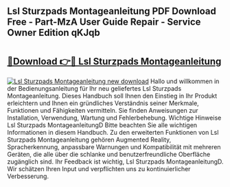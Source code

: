 ## Lsl Sturzpads Montageanleitung PDF Download Free - Part-MzA User Guide Repair - Service Owner Edition qKJqb

# <h2><a href="http://df7hux.blite.top/?on=Lsl+Sturzpads+Montageanleitung">🔗Download 👉🔴 Lsl Sturzpads Montageanleitung</a></h2>

[![Lsl Sturzpads Montageanleitung new download](https://i.imgur.com/lujVjoI.png)](http://df7hux.blite.top/?on=Lsl+Sturzpads+Montageanleitung)
Hallo und willkommen in der Bedienungsanleitung für Ihr neu geliefertes Lsl Sturzpads Montageanleitung. Dieses Handbuch soll Ihnen den Einstieg in Ihr Produkt erleichtern und Ihnen ein gründliches Verständnis seiner Merkmale, Funktionen und Fähigkeiten vermitteln. Sie finden Anweisungen zur Installation, Verwendung, Wartung und Fehlerbehebung. Wichtige Hinweise Lsl Sturzpads MontageanleitungD Bitte beachten Sie alle wichtigen Informationen in diesem Handbuch. Zu den erweiterten Funktionen von Lsl Sturzpads Montageanleitung gehören Augmented Reality, Spracherkennung, anpassbare Warnungen und Kompatibilität mit mehreren Geräten, die alle über die schlanke und benutzerfreundliche Oberfläche zugänglich sind. Ihr Feedback ist wichtig, Lsl Sturzpads MontageanleitungD. Wir schätzen Ihren Input und verpflichten uns zu kontinuierlicher Verbesserung.
